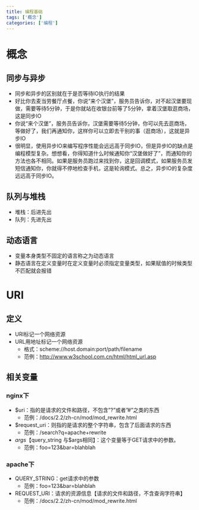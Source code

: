 ```yaml
---
title: 编程基础
tags: ['概念']
categories: ['编程']
---
```

# 概念
## 同步与异步
* 同步和异步的区别就在于是否等待IO执行的结果
* 好比你去麦当劳餐厅点餐，你说“来个汉堡”，服务员告诉你，对不起汉堡要现做，需要等待5分钟，于是你就站在收银台前等了5分钟，拿着汉堡取逛商场，这是同步IO
* 你说“来个汉堡”，服务员告诉你，汉堡需要等待5分钟，你可以先去逛商场，等做好了，我们再通知你，这样你可以立即去干别的事（逛商场），这就是异步IO
* 很明显，使用异步IO来编写程序性能会远远高于同步IO，但是异步IO的缺点是编程模型复杂。想想看，你得知道什么时候通知你“汉堡做好了”，而通知你的方法也各不相同。如果是服务员跑过来找到你，这是回调模式，如果服务员发短信通知你，你就得不停地检查手机，这是轮询模式。总之，异步IO的复杂度远远高于同步IO。

## 队列与堆栈
* 堆栈：后进先出
* 队列：先进先出

## 动态语言
* 变量本身类型不固定的语言称之为动态语言
* 静态语言在定义变量时在定义变量时必须指定变量类型，如果赋值的时候类型不匹配就会报错

# URI
## 定义
* URI标记一个网络资源
* URL用地址标记一个网络资源
    - 格式：scheme://host.domain:port/path/filename
    - 范例：http://www.w3school.com.cn/html/html_url.asp

## 相关变量
### nginx下
* $uri：指的是请求的文件和路径，不包含”?”或者”#”之类的东西
    - 范例：/docs/2.2/zh-cn/mod/mod_rewrite.html
* $request_uri：则指的是请求的整个字符串，包含了后面请求的东西
    - 范例：/search?q=apache+rewrite
* $args【$query_string 与$args相同】：这个变量等于GET请求中的参数。
    - 范例：foo=123&bar=blahblah

### apache下
*  QUERY_STRING：get请求中的参数
    -  范例：foo=123&bar=blahblah
*  REQUEST_URI：请求的资源信息【请求的文件和路径，不含查询字符串】
    -  范例：/docs/2.2/zh-cn/mod/mod_rewrite.html
